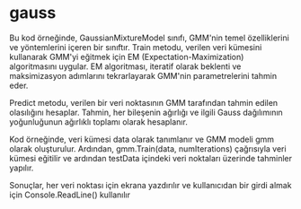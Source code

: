 # gauss
Bu kod örneğinde, GaussianMixtureModel sınıfı, GMM'nin temel özelliklerini ve yöntemlerini içeren bir sınıftır. Train metodu, verilen veri kümesini kullanarak GMM'yi eğitmek için EM (Expectation-Maximization) algoritmasını uygular. EM algoritması, iteratif olarak beklenti ve maksimizasyon adımlarını tekrarlayarak GMM'nin parametrelerini tahmin eder.

Predict metodu, verilen bir veri noktasının GMM tarafından tahmin edilen olasılığını hesaplar. Tahmin, her bileşenin ağırlığı ve ilgili Gauss dağılımının yoğunluğunun ağırlıklı toplamı olarak hesaplanır.

Kod örneğinde, veri kümesi data olarak tanımlanır ve GMM modeli gmm olarak oluşturulur. Ardından, gmm.Train(data, numIterations) çağrısıyla veri kümesi eğitilir ve ardından testData içindeki veri noktaları üzerinde tahminler yapılır.

Sonuçlar, her veri noktası için ekrana yazdırılır ve kullanıcıdan bir girdi almak için Console.ReadLine() kullanılır
